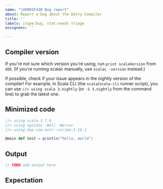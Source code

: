 ```yaml
---
name: "\U0001F41B Bug report"
about: Report a bug about the Dotty Compiler
title: ''
labels: itype:bug, stat:needs triage
assignees: ''

---
```


## Compiler version

If you're not sure which version you're using, run `print scalaVersion` from sbt.
(If you're running scalac manually, use `scalac -version` instead.)

If possible, check if your issue appears in the nightly version of the compiler! For example, in Scala CLI (the `scala`/`scala-cli` runner script), you can use `//> using scala 3.nightly` (or `-S 3.nightly` from the command line) to grab the latest one.

## Minimized code

<!--
This code should be self contained, compilable (with possible failures) and as small as possible.

Ideally, we should be able to just copy this code to a file and run `scalac` (and maybe `scala`) to reproduce the issue.

If the code has external dependencies, please provide the `scala-cli` directives that describe them.

It's most convenient to also include `using` directives for the Scala version that demonstrates the problem,
any compiler command-line options, as well as dependencies. An example is provided.

It's also fine to paste the transcript of a REPL session. Note that some bugs may be specific to the REPL.
-->

```scala
//> using scala 3.7.0
//> using options -Wall -Werror
//> using dep com.outr::scribe:3.16.1

@main def test = println("hello, world")
```

## Output

```scala
// TODO add output here
```

## Expectation
